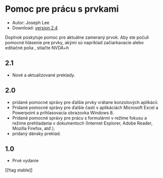 # Pomoc pre prácu s prvkami #

* Autor: Joseph Lee
* Download: [version 2.4][1]

Doplnok poskytuje pomoc pre aktuálne zameraný prvok. Aby ste počuli pomocné
hlásenie pre prvky, akými sú napríklad začiarkavacie alebo editačné polia ,
stlačte NVDA+h

## 2.1 ##

* Nové a aktualizované preklady.


## 2.0 ##

* pridané pomocné správy pre ďalšie prvky vrátane konzolových aplikácii.
* Pridané pomocné správy pre ďalšie časti v aplikáciách Microsoft Excel a
  Powerpoint a prihlasovacia obrazovka Windows 8.
* Pridané pomocné správy pre prácu s formulármi v režime fokusu a režime
  prehliadania v dokumentoch (Internet Explorer, Adobe Reader, Mozilla
  Firefox, atď.).
* pridaný dánsky preklad.


## 1.0 ##

* Prvé vydanie

[[!tag stable]]

[1]: https://addons.nvda-project.org/files/get.php?file=cua
